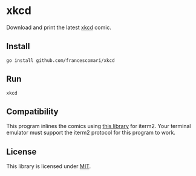 # xkcd

Download and print the latest [xkcd][1] comic.

## Install

```
go install github.com/francescomari/xkcd
```

## Run

```
xkcd
```

## Compatibility

This program inlines the comics using [this library][2] for iterm2. Your
terminal emulator must support the iterm2 protocol for this program to work.

## License

This library is licensed under [MIT](LICENSE).

[1]: https://xkcd.com/
[2]: https://github.com/francescomari/iterm2
